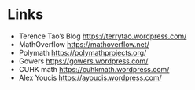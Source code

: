 # Links

- Terence Tao’s Blog https://terrytao.wordpress.com/
- MathOverflow https://mathoverflow.net/
- Polymath https://polymathprojects.org/
- Gowers https://gowers.wordpress.com/
- CUHK math https://cuhkmath.wordpress.com/
- Alex Youcis https://ayoucis.wordpress.com/